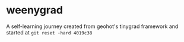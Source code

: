 # weenygrad

A self-learning journey created from geohot's tinygrad framework and started at `git reset -hard 4019c38`